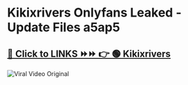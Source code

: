 
 # Kikixrivers Onlyfans Leaked - Update Files a5ap5

## <h2><a href="https://clipsfans.com/Kikixrivers&ref=git">🔗 Click to LINKS ⏩⏩ 👉 🟢 Kikixrivers </a></h2>

<a href="https://clipsfans.com/Kikixrivers&ref=git" rel="nofollow" data-target="animated-image.originalLink"><img src="https://i.ibb.co.com/xMMVF88/686577567.gif" alt="Viral Video Original" style="max-width: 100%; display: inline-block;" data-target="animated-image.originalImage"></a>

